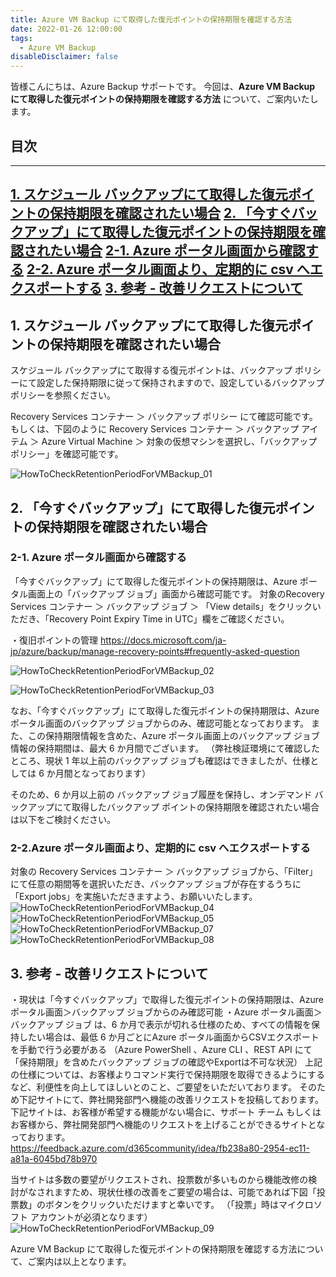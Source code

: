 ```yaml
---
title: Azure VM Backup にて取得した復元ポイントの保持期限を確認する方法
date: 2022-01-26 12:00:00
tags:
  - Azure VM Backup
disableDisclaimer: false
---
```


<!-- more -->
皆様こんにちは、Azure Backup サポートです。
今回は、**Azure VM Backup にて取得した復元ポイントの保持期限を確認する方法** について、ご案内いたします。


## 目次
-----------------------------------------------------------
[1. スケジュール バックアップにて取得した復元ポイントの保持期限を確認されたい場合](#1)
[2. 「今すぐバックアップ」にて取得した復元ポイントの保持期限を確認されたい場合](#2)
 [ 2-1. Azure ポータル画面から確認する](#2-1)
 [ 2-2. Azure ポータル画面より、定期的に csv へエクスポートする](#2-2)
[3. 参考 - 改善リクエストについて](#3)
-----------------------------------------------------------

## 1. スケジュール バックアップにて取得した復元ポイントの保持期限を確認されたい場合<a id="1"></a>
スケジュール バックアップにて取得する復元ポイントは、バックアップ ポリシーにて設定した保持期限に従って保持されますので、設定しているバックアップ ポリシーを参照ください。

Recovery Services コンテナー ＞ バックアップ ポリシー にて確認可能です。
もしくは、下図のように Recovery Services コンテナー ＞ バックアップ アイテム ＞ Azure Virtual Machine ＞ 対象の仮想マシンを選択し、「バックアップ ポリシー」を確認可能です。

![HowToCheckRetentionPeriodForVMBackup_01](https://user-images.githubusercontent.com/71251920/151015032-1fe8bebd-1246-42f0-9ff0-8a511b7c9ef0.png)


## 2. 「今すぐバックアップ」にて取得した復元ポイントの保持期限を確認されたい場合<a id="2"></a>
### 2-1. Azure ポータル画面から確認する<a id="2-1"></a>
「今すぐバックアップ」にて取得した復元ポイントの保持期限は、Azure ポータル画面上の「バックアップ ジョブ」画面から確認可能です。
対象のRecovery Services コンテナー ＞ バックアップ ジョブ ＞ 「View details」をクリックいただき、「Recovery Point Expiry Time in UTC」欄をご確認ください。

・復旧ポイントの管理
https://docs.microsoft.com/ja-jp/azure/backup/manage-recovery-points#frequently-asked-question

![HowToCheckRetentionPeriodForVMBackup_02](https://user-images.githubusercontent.com/71251920/151015030-46e75c4e-f1a8-4109-8bf1-4ae1234f1363.png)

![HowToCheckRetentionPeriodForVMBackup_03](https://user-images.githubusercontent.com/71251920/151015028-5fcc5364-1da2-4ea8-9221-60b40294dd07.png)

なお、「今すぐバックアップ」にて取得した復元ポイントの保持期限は、Azure ポータル画面のバックアップ ジョブからのみ、確認可能となっております。
また、この保持期限情報を含めた、Azure ポータル画面上のバックアップ ジョブ情報の保持期間は、最大 6 か月間でございます。
（弊社検証環境にて確認したところ、現状 1 年以上前のバックアップ ジョブも確認はできましたが、仕様としては 6 か月間となっております）
 
そのため、6 か月以上前の バックアップ ジョブ履歴を保持し、オンデマンド バックアップにて取得したバックアップ ポイントの保持期限を確認されたい場合は以下をご検討ください。
### 2-2.Azure ポータル画面より、定期的に csv へエクスポートする<a id="2-2"></a>
対象の Recovery Services コンテナー ＞ バックアップ ジョブから、「Filter」にて任意の期間等を選択いただき、バックアップ ジョブが存在するうちに「Export jobs」を実施いただきますよう、お願いいたします。
 ![HowToCheckRetentionPeriodForVMBackup_04](https://user-images.githubusercontent.com/71251920/151015023-bd46a1cd-a3ec-4d7a-8bd6-942be9442e64.png)
 ![HowToCheckRetentionPeriodForVMBackup_05](https://user-images.githubusercontent.com/71251920/151015021-d768d177-6836-42da-acd7-92b6ff6fa2d9.png)
 ![HowToCheckRetentionPeriodForVMBackup_07](https://user-images.githubusercontent.com/71251920/151015016-3fa5aebe-b792-4c4a-9a06-d316eb9c6262.png)
 ![HowToCheckRetentionPeriodForVMBackup_08](https://user-images.githubusercontent.com/71251920/151015012-5a6e4247-66a7-4c5a-83d8-25d17feb149c.png)

## 3. 参考 - 改善リクエストについて<a id="3"></a>
・現状は「今すぐバックアップ」で取得した復元ポイントの保持期限は、Azure ポータル画面＞バックアップ ジョブからのみ確認可能
・Azure ポータル画面＞バックアップ ジョブ は、6 か月で表示が切れる仕様のため、すべての情報を保持したい場合は、最低 6 か月ごとにAzure ポータル画面からCSVエクスポートを手動で行う必要がある
（Azure PowerShell 、Azure CLI 、REST API にて「保持期限」を含めたバックアップ ジョブの確認やExportは不可な状況）
上記の仕様については、お客様よりコマンド実行で保持期限を取得できるようにするなど、利便性を向上してほしいとのこと、ご要望をいただいております。
そのため下記サイトにて、弊社開発部門へ機能の改善リクエストを投稿しております。
下記サイトは、お客様が希望する機能がない場合に、サポート チーム もしくはお客様から、弊社開発部門へ機能のリクエストを上げることができるサイトとなっております。
https://feedback.azure.com/d365community/idea/fb238a80-2954-ec11-a81a-6045bd78b970
 
当サイトは多数の要望がリクエストされ、投票数が多いものから機能改修の検討がなされますため、現状仕様の改善をご要望の場合は、可能であれば下図「投票数」のボタンをクリックいただけますと幸いです。
（「投票」時はマイクロソフト アカウントが必須となります）
![HowToCheckRetentionPeriodForVMBackup_09](https://user-images.githubusercontent.com/71251920/151015009-70369f7e-c5fb-4ea2-8ff9-5f082f44e64b.png)

Azure VM Backup にて取得した復元ポイントの保持期限を確認する方法について、ご案内は以上となります。
